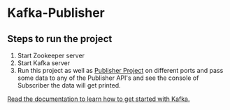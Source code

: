# Kafka-Publisher
## Steps to run the project
  1. Start Zookeeper server
  2. Start Kafka server
  3. Run this project as well as [Publisher Project](https://github.com/avinash813/Kafka-Publisher) on different ports and pass some data to any of the Publisher API's and see the console of Subscriber the data will get printed.

[Read the documentation to learn how to get started with Kafka.](https://kafka.apache.org/quickstart)
